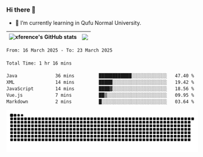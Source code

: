 ### Hi there 👋

<!--
**xference/xference** is a ✨ _special_ ✨ repository because its `README.md` (this file) appears on your GitHub profile.

Here are some ideas to get you started:

- 🔭 I’m currently working on ...

- 👯 I’m looking to collaborate on ...
- 🤔 I’m looking for help with ...
- 💬 Ask me about ...
- 📫 How to reach me: ...
- 😄 Pronouns: ...
- ⚡ Fun fact: ...
-->
- 🌱 I’m currently learning in Qufu Normal University.


| <img src="https://github-readme-stats.vercel.app/api?username=xference&show_icons=true&theme=ambient_gradient" alt="xference's GitHub stats" align="center"/> | <img src="https://github-readme-streak-stats.herokuapp.com/?user=xference"  style="zoom:100%;" align="center"/> |
| ------------------------------------------------------------ | ------------------------------------------------------------ |

<!--START_SECTION:waka-->

```txt
From: 16 March 2025 - To: 23 March 2025

Total Time: 1 hr 16 mins

Java              36 mins         ████████████░░░░░░░░░░░░░   47.40 %
XML               14 mins         █████░░░░░░░░░░░░░░░░░░░░   19.42 %
JavaScript        14 mins         ████▓░░░░░░░░░░░░░░░░░░░░   18.56 %
Vue.js            7 mins          ██▒░░░░░░░░░░░░░░░░░░░░░░   09.95 %
Markdown          2 mins          █░░░░░░░░░░░░░░░░░░░░░░░░   03.64 %
```

<!--END_SECTION:waka-->

<picture>
  <source media="(prefers-color-scheme: dark)" srcset="https://raw.githubusercontent.com/xference/xference/output/github-contribution-grid-snake-dark.svg" />
  <source media="(prefers-color-scheme: light)" srcset="https://raw.githubusercontent.com/xference/xference/output/github-contribution-grid-snake.svg" />
  <img alt="github-snake" src="https://raw.githubusercontent.com/xference/xference/output/github-contribution-grid-snake.svg" />
</picture>
